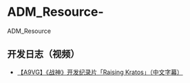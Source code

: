 # ADM_Resource-
ADM_Resource 








## 开发日志（视频）

- [【A9VG】《战神》开发纪录片「Raising Kratos」（中文字幕）](https://www.bilibili.com/video/BV1Z4411a7Ab)

